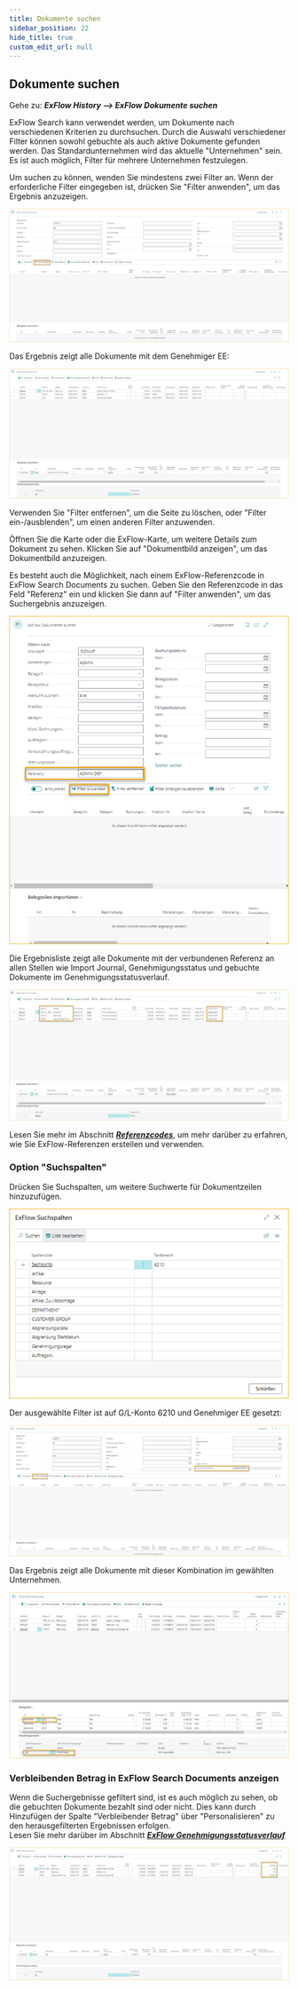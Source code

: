```yaml
---
title: Dokumente suchen
sidebar_position: 22
hide_title: true
custom_edit_url: null
---
```

## Dokumente suchen

Gehe zu: ***ExFlow History --> ExFlow Dokumente suchen***

ExFlow Search kann verwendet werden, um Dokumente nach verschiedenen Kriterien zu durchsuchen. Durch die Auswahl verschiedener Filter können sowohl gebuchte als auch aktive Dokumente gefunden werden. Das Standardunternehmen wird das aktuelle "Unternehmen" sein. Es ist auch möglich, Filter für mehrere Unternehmen festzulegen.

Um suchen zu können, wenden Sie mindestens zwei Filter an. Wenn der erforderliche Filter eingegeben ist, drücken Sie "Filter anwenden", um das Ergebnis anzuzeigen.

![ExFlow Dokumente suchen - Filter anwenden](../../images/search-documents-001.png)

Das Ergebnis zeigt alle Dokumente mit dem Genehmiger EE:

![ExFlow Dokumente suchen](../../images/search-documents-002.png)

Verwenden Sie "Filter entfernen", um die Seite zu löschen, oder "Filter ein-/ausblenden", um einen anderen Filter anzuwenden.

Öffnen Sie die Karte oder die ExFlow-Karte, um weitere Details zum Dokument zu sehen. Klicken Sie auf "Dokumentbild anzeigen", um das Dokumentbild anzuzeigen.

Es besteht auch die Möglichkeit, nach einem ExFlow-Referenzcode in ExFlow Search Documents zu suchen. Geben Sie den Referenzcode in das Feld "Referenz" ein und klicken Sie dann auf "Filter anwenden", um das Suchergebnis anzuzeigen.

![ExFlow Dokumente suchen](../../images/search-documents-003.png)

Die Ergebnisliste zeigt alle Dokumente mit der verbundenen Referenz an allen Stellen wie Import Journal, Genehmigungsstatus und gebuchte Dokumente im Genehmigungsstatusverlauf.

![ExFlow Dokumente suchen](../../images/search-documents-004.png)

Lesen Sie mehr im Abschnitt [***Referenzcodes***](https://docs.exflow.cloud/business-central/docs/user-manual/business-functionality/reference-codes#reference-codes), um mehr darüber zu erfahren, wie Sie ExFlow-Referenzen erstellen und verwenden.

### Option "Suchspalten"

Drücken Sie Suchspalten, um weitere Suchwerte für Dokumentzeilen hinzuzufügen.

![ExFlow Suchspalten](../../images/search-columns-001.png)

Der ausgewählte Filter ist auf G/L-Konto 6210 und Genehmiger EE gesetzt:

![ExFlow Dokumente suchen - Suchspalten](../../images/search-documents-005.png)

Das Ergebnis zeigt alle Dokumente mit dieser Kombination im gewählten Unternehmen.

![ExFlow Dokumente suchen](../../images/search-documents-006.png)

### Verbleibenden Betrag in ExFlow Search Documents anzeigen

Wenn die Suchergebnisse gefiltert sind, ist es auch möglich zu sehen, ob die gebuchten Dokumente bezahlt sind oder nicht. Dies kann durch Hinzufügen der Spalte "Verbleibender Betrag" über "Personalisieren" zu den herausgefilterten Ergebnissen erfolgen. <br/>
Lesen Sie mehr darüber im Abschnitt [***ExFlow Genehmigungsstatusverlauf***](https://docs.exflow.cloud/business-central/docs/user-manual/approval-workflow/document-history#approval-status-history)

![ExFlow Dokumente suchen - Verbleibender Betrag](../../images/search-documents-007.png)
